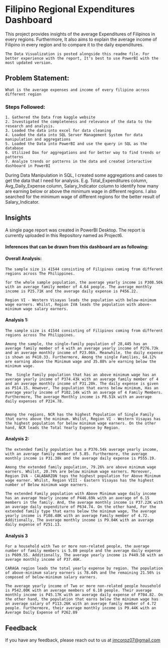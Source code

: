 
# Filipino Regional Expenditures Dashboard

This project provides insights of the average Expenditures of Filipinos in every regions. Furthermore, It also aims to explain the average income of Filipino in every region and to compare it to the daily expenditures.

    The Data Visualization is posted alongside this readme file. For better experience with the report, It's best to use PowerBI with the most updated version. 

## Problem Statement:
    What is the average expenses and income of every filipino across different region

### Steps Followed:
    1. Gathered the Data from kaggle website
    2. Investigated the completeness and relevance of the data to the research and analysis.
    3. Loaded the data into excel for data cleaning
    4. Loaded the data into SQL Server Management System for data manipulation and aggregations
    5. Loaded the Data into PowerBI and use the query in SQL as the database
    6. Utilized Dax for aggregations and for better way to find trends or patterns
    7. Analyze trends or patterns in the data and created interactive dashboard in PowerBI

During Data Manipulation in SQL, I created some aggregations and cases to get the data that I need for analysis. E.g. Total_Expenditures column, Avg_Daily_Expense column, Salary_Indicator column to identify how many are earning below or above the minimum wage in different regions. I also searched for the minimum wage of different regions for the better result of Salary_Indicator.

## Insights 
A single page report was created in PowerBI Desktop. The report is currently uploaded in this Repository named as Project6. 

#### Inferences that can be drawn from this dashboard are as following:

#### Overall Analysis:

	The sample size is 41544 consisting of Filipinos coming from different regions across The Philippines. 

	for the whole sample population, the average yearly income is P308.50k with an average family member of 4.64 people. The average monthly income is P25.71K and the average daily expense is P456.22.
	
	Region VI - Western Visayas leads the population with below-minimum wage earners. Whilst, Region IVA leads the population with above-minimum wage salary earners. 


#### Analysis 1:

	The sample size is 41544 consisting of Filipinos coming from different regions across The Philippines. 

	Among the sample, the single-family population of 28,445 has an average family member of 4 with an average yearly income of P276.73k and an average monthly income of P23.06k. Meanwhile, the daily expense is shown as P410.33. Furthermore, Among the single Families, 64.12% are earning above the Minimum wage and 35.88% are earning below the minimum wage. 

	The  Single Family population that has an above minimum wage has an average yearly income of P374.43k with an average family member of 4 and an average monthly income of P31.20k. The daily expense is given as P514.15. However, The population that earns below minimum, Has an average yearly income of P102.14k with an average of 4 Family Members. Furthermore, The average Monthly income is P8.51k with an average daily expenses of P224.78. 


	Among the regions, NCR has the highest Population of Single Family that earns above the minimum. Whilst, Region VI - Western Visayas has the highest population for below minimum wage earners. On the other hand, NCR leads the Total Yearly Expense by Region. 

#### Analysis 2: 

	The extended family population has a P376.54k average yearly income, with an average family member of 5.85. Furthermore, the average monthly income is P31.38k and the average daily expense is P555.19. 
	
	Among the extended family population, 79.26% are above minimum wage earners. Whilst, 20.74% are below minimum wage earners. Moreover, Region IVA - CALABARZON tops the highest population for Above Minimum wage earner. Whilst, Region VIII - Eastern Visayas has the highest number of Below minimum wage earners.

	The extended Family population with Above Minimum wage daily income has an average Yearly income of P446.69k with an average of 6.15 members in the family. And, the average monthly income is P37.22K with an average daily expenditure of P634.74. On the other hand, For the extended family type that earns below the minimum wage, The average yearly income is P108.48K with an average Family member of 4.72. Additionally, The average monthly income is P9.04K with an average daily expense of P251.13.


#### Analysis 3

	For a household with Two or more non-related people, the average number of family members is 5.80 people and the average daily expense is P609.55. Additionally, The average yearly income is P449.58 with an average monthly income of P37.46K. 

	CARAGA region leads the total yearly expense by region. The population of above-minimum salary earners is 78.44% and the remaining 21.56% is composed of below-minimum salary earners. 

	The average yearly income of Two or more non-related people household is P542.00K with an average members of 6.10 people. Their average monthly income is P45.17K with an average daily expense of P704.82. On the other hand, the population that earns below the minimum wage has an average salary of P113.26K with an average family member of 4.72 people. Furthermore, their average monthly income is P9.44K with an Average Daily Expense of P262.89




## Feedback

If you have any feedback, please reach out to us at jmcorpz07@gmail.com

